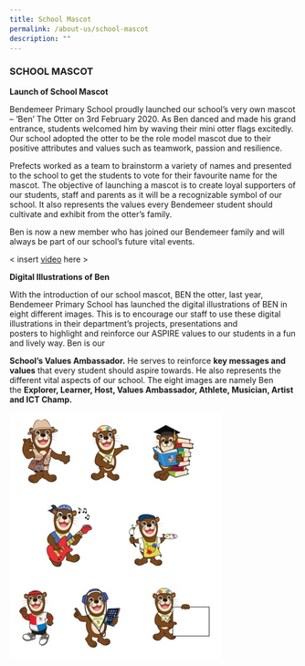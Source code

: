 ```yaml
---
title: School Mascot
permalink: /about-us/school-mascot
description: ""
---
```

### SCHOOL MASCOT

**Launch of School Mascot**

Bendemeer Primary School proudly launched our school’s very own mascot – ‘Ben’ The Otter on 3rd February 2020. As Ben danced and made his grand entrance, students welcomed him by waving their mini otter flags excitedly. Our school adopted the otter to be the role model mascot due to their positive attributes and values such as teamwork, passion and resilience.

Prefects worked as a team to brainstorm a variety of names and presented to the school to get the students to vote for their favourite name for the mascot. The objective of launching a mascot is to create loyal supporters of our students, staff and parents as it will be a recognizable symbol of our school. It also represents the values every Bendemeer student should cultivate and exhibit from the otter’s family. 

Ben is now a new member who has joined our Bendemeer family and will always be part of our school’s future vital events. 

  < insert <a href="https://bendemeerpri-moe-edu-sg-admin.cwp.sg/about-us/school-mascot">video</a> here >

**Digital Illustrations of Ben** 

With the introduction of our school mascot, BEN the otter, last year, Bendemeer Primary School has launched the digital illustrations of BEN in eight different images. This is to encourage our staff to use these digital illustrations in their department’s projects, presentations and posters to highlight and reinforce our ASPIRE values to our students in a fun and lively way. Ben is our

**School’s Values Ambassador.** He serves to reinforce **key messages and values** that every student should aspire towards. He also represents the different vital aspects of our school. The eight images are namely Ben the **Explorer, Learner, Host, Values Ambassador, Athlete, Musician, Artist and ICT Champ.**

![](/images/Ben%20illustrations.jpg)